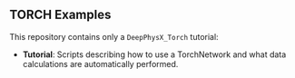 ## TORCH Examples

This repository contains only a `DeepPhysX_Torch` tutorial:
* **Tutorial**: Scripts describing how to use a TorchNetwork and what data calculations are automatically performed.

